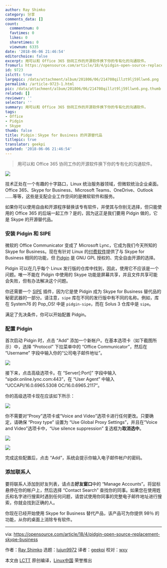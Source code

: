 ```yaml
---
author: Ray Shimko
category: 分享
comments_data: []
count:
  commentnum: 0
  favtimes: 0
  likes: 0
  sharetimes: 0
  viewnum: 6335
date: '2018-06-06 21:46:54'
editorchoice: false
excerpt: 用可以和 Office 365 协同工作的开源软件换下你的专有化的沟通软件。
fromurl: https://opensource.com/article/18/4/pidgin-open-source-replacement-skype-business
id: 9723
islctt: true
largepic: /data/attachment/album/201806/06/214708qillzt9lj59llwn6.png
permalink: /article-9723-1.html
pic: /data/attachment/album/201806/06/214708qillzt9lj59llwn6.png.thumb.jpg
related: []
reviewer: ''
selector: ''
summary: 用可以和 Office 365 协同工作的开源软件换下你的专有化的沟通软件。
tags:
- Office
- Pidgin
- Skype
thumb: false
title: Pidgin：Skype for Business 的开源替代品
titlepic: true
translator: geekpi
updated: '2018-06-06 21:46:54'
---
```



> 
> 用可以和 Office 365 协同工作的开源软件换下你的专有化的沟通软件。
> 
> 
> 


![](/data/attachment/album/201806/06/214708qillzt9lj59llwn6.png)


技术正处在一个有趣的十字路口，Linux 统治服务器领域，但微软统治企业桌面。 Office 365、Skype for Business、Microsoft Teams、OneDrive、Outlook ......等等，这些是支配企业工作空间的是微软软件和服务。


如果你可以使用自由和开源程序替换该专有软件，并使其与你别无选择，但只能使用的 Office 365 的后端一起工作？是的，因为这正是我们要用 Pidgin 做的，它是 Skype 的开源替代品。


### 安装 Pidgin 和 SIPE


微软的 Office Communicator 变成了 Microsoft Lync，它成为我们今天所知的 Skype for Business。现在有针对 Linux 的[付费软件](https://tel.red/linux.php)提供了与 Skype for Business 相同的功能，但 [Pidgin](https://pidgin.im/) 是 GNU GPL 授权的、完全自由开源的选择。


Pidgin 可以在几乎每个 Linux 发行版的仓库中找到，因此，使用它不应该是一个问题。唯一不能在 Pidgin 中使用的 Skype 功能是屏幕共享，并且文件共享可能会失败，但有办法解决这个问题。


你还需要一个 [SIPE](http://sipe.sourceforge.net/) 插件，因为它是使 Pidgin 成为 Skype for Business 替代品的秘密武器的一部分。请注意，`sipe` 库在不同的发行版中有不同的名称。例如，库在 System76 的 Pop\_OS! 中是 `pidgin-sipe`，而在 Solus 3 仓库中是 `sipe`。


满足了先决条件，你可以开始配置 Pidgin。


### 配置 Pidgin


首次启动 Pidgin 时，点击 “Add” 添加一个新帐户。在基本选项卡（如下截图所示）中，选择 “Protocol” 下拉菜单中的 “Office Communicator”，然后在 “Username” 字段中输入你的“公司电子邮件地址”。


![](/data/attachment/album/201806/06/214717uwb25xfzmz48xvpj.png)


接下来，点击高级选项卡。在 “Server[:Port]” 字段中输入 “sipdir.online.lync.com:443”，在 “User Agent” 中输入 “UCCAPI/16.0.6965.5308 OC/16.0.6965.2117”。


你的高级选项卡现在应该如下所示：


![](/data/attachment/album/201806/06/214729zvgn2uze89n9kg48.png)


你不需要对“Proxy”选项卡或“Voice and Video”选项卡进行任何更改。只要确定，请确保 “Proxy type” 设置为 “Use Global Proxy Settings”，并且在“Voice and Video”选项卡中，“Use silence suppression” 复选框为**取消选中**。


![](/data/attachment/album/201806/06/214737tnoi9gi3jjef3veo.png)


![](/data/attachment/album/201806/06/214743qn884f546p6468a6.png)


完成这些配置后，点击 “Add”，系统会提示你输入电子邮件帐户的密码。


### 添加联系人


要将联系人添加到好友列表，请点击**好友窗口**中的 “Manage Accounts”。将鼠标悬停在你的帐户上，然后选择 “Contact Search” 查找你的同事。如果您在使用姓氏和名字进行搜索时遇到任何问题，请尝试使用你同事的完整电子邮件地址进行搜索，你就会找到正确的人。


你现在已经开始使用 Skype for Business 替代产品，该产品可为你提供 98％ 的功能，从你的桌面上消除专有软件。




---


via: <https://opensource.com/article/18/4/pidgin-open-source-replacement-skype-business>


作者：[Ray Shimko](https://opensource.com/users/shickmo) 选题：[lujun9972](https://github.com/lujun9972) 译者：[geekpi](https://github.com/geekpi) 校对：[wxy](https://github.com/wxy)


本文由 [LCTT](https://github.com/LCTT/TranslateProject) 原创编译，[Linux中国](https://linux.cn/) 荣誉推出